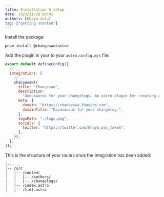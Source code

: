 ```yaml
---
title: Installation & setup
date: 2023/11/28 00:01
authors: [khaya-zulu]
tag: ["getting started"]
---
```


Install the package:

```bash
pnpm install @changesaw/astro
```

Add the plugin in your to your `astro.config.mjs` file:

```js
export default defineConfig({
  // ...
  integrations: [
    // ...
    changesaw({
      title: "Changesaw",
      description:
        "Docusaurus for your changelogs. An astro plugin for creating and managing your changelogs with markdown.",
      meta: {
        domain: "https://changesaw.khayaos.com",
        domainTitle: "Docusaurus for your changelog.",
      },
      logoPath: "./logo.png",
      socials: {
        twitter: "https://twitter.com/khaya_was_taken",
      },
    }),
  ],
});
```

This is the structure of your routes once the integration has been added:

```
|-- ...
|-- /src
|   |-- /content
|   |   |-- /authors/
|   |   |-- /changelogs/
|   |-- /index.astro
|   |-- /[id].astro
```
